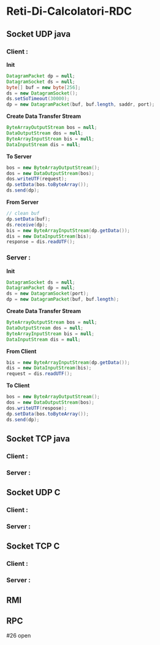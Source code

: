 # Reti-Di-Calcolatori-RDC
## Socket UDP java
### Client :
**Init**
```java
DatagramPacket dp = null;
DatagramSocket ds = null;
byte[] buf = new byte[256];
ds = new DatagramSocket();
ds.setSoTimeout(30000);
dp = new DatagramPacket(buf, buf.length, saddr, port);
```
**Create Data Transfer Stream**
```java
ByteArrayOutputStream bos = null;
DataOutputStream dos = null;
ByteArrayInputStream bis = null;
DataInputStream dis = null;
```
**To Server**
```java
bos = new ByteArrayOutputStream();
dos = new DataOutputStream(bos);
dos.writeUTF(request);
dp.setData(bos.toByteArray());
ds.send(dp);
```
**From Server**
```java
// clean buf
dp.setData(buf);
ds.receive(dp);
bis = new ByteArrayInputStream(dp.getData());
dis = new DataInputStream(bis);
response = dis.readUTF();
```
### Server :
**Init**
```java
DatagramSocket ds = null;
DatagramPacket dp = null;
ds = new DatagramSocket(port);
dp = new DatagramPacket(buf, buf.length);
```
**Create Data Transfer Stream**
```java
ByteArrayOutputStream bos = null;
DataOutputStream dos = null;
ByteArrayInputStream bis = null;
DataInputStream dis = null;
```
**From Client**
```java
bis = new ByteArrayInputStream(dp.getData());
dis = new DataInputStream(bis);
request = dis.readUTF();
```
**To Client**
```java
bos = new ByteArrayOutputStream();
dos = new DataOutputStream(bos);
dos.writeUTF(respose);
dp.setData(bos.toByteArray());
ds.send(dp);
```

## Socket TCP java
### Client :
### Server :


## Socket UDP C
### Client :
### Server :


## Socket TCP C
### Client :
### Server :

## RMI
## RPC
#26 open
